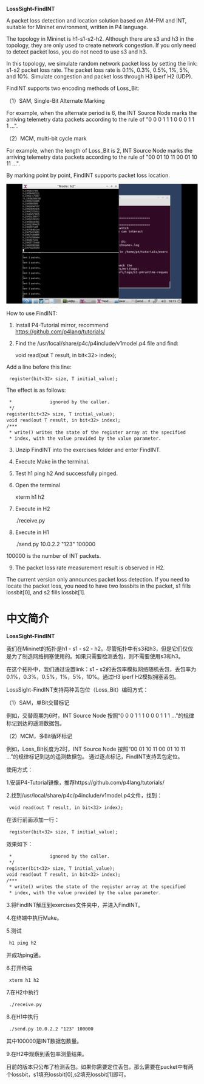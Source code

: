 **LossSight-FindINT**

A packet loss detection and location solution based on AM-PM and INT, suitable for Mininet environment, written in P4 language.

The topology in Mininet is h1-s1-s2-h2. Although there are s3 and h3 in the topology, they are only used to create network congestion. If you only need to detect packet loss, you do not need to use s3 and h3.

In this topology, we simulate random network packet loss by setting the link: s1-s2 packet loss rate. The packet loss rate is 0.1%, 0.3%, 0.5%, 1%, 5%, and 10%. Simulate congestion and packet loss through H3 iperf H2 (UDP).

FindINT supports two encoding methods of Loss_Bit:

（1）SAM, Single-Bit Alternate Marking

For example, when the alternate period is 6, the INT Source Node marks the arriving telemetry data packets according to the rule of "0 0 0 1 1 1 0 0 0 1 1 1 ...".

（2）MCM, multi-bit cycle mark

For example, when the length of Loss_Bit is 2, INT Source Node marks the arriving telemetry data packets according to the rule of "00 01 10 11 00 01 10 11 ...".

By marking point by point, FindINT supports packet loss location.

![result](./result.jpg)

How to use FindINT:

1. Install P4-Tutorial mirror, recommend https://github.com/p4lang/tutorials/

2. Find the /usr/local/share/p4c/p4include/v1model.p4 file and find:
     
     void read(out T result, in bit<32> index);

Add a line before this line:     

     register(bit<32> size, T initial_value);

The effect is as follows:

     *              ignored by the caller.
     */
    register(bit<32> size, T initial_value);
    void read(out T result, in bit<32> index);
    /***
     * write() writes the state of the register array at the specified
     * index, with the value provided by the value parameter.
     
3. Unzip FindINT into the exercises folder and enter FindINT.
4. Execute Make in the terminal.
5. Test
     h1 ping h2
And successfully pinged.

6. Open the terminal
    
    xterm h1 h2
    
7. Execute in H2
    
    ./receive.py
    
8. Execute in H1

    ./send.py 10.0.2.2 "123" 100000
     
100000 is the number of INT packets.

9. The packet loss rate measurement result is observed in H2.

The current version only announces packet loss detection. If you need to locate the packet loss, you need to have two lossbits in the packet, s1 fills lossbit[0], and s2 fills lossbit[1].


# 中文简介

**LossSight-FindINT**

我们在Mininet的拓扑是h1 - s1 - s2 - h2。尽管拓扑中有s3和h3，但是它们仅仅是为了制造网络拥塞使用的。如果只需要检测丢包，则不需要使用s3和h3。

在这个拓扑中，我们通过设置link：s1 - s2的丢包率模拟网络随机丢包，丢包率为0.1%，0.3%，0.5%，1%，5%，10%。通过H3 iperf H2模拟拥塞丢包。

LossSight-FindINT支持两种丢包位（Loss_Bit）编码方式：

（1）SAM，单Bit交替标记

例如，交替周期为6时，INT Source Node 按照“0 0 0 1 1 1 0 0 0 1 1 1 ...”的规律标记到达的遥测数据包。

（2）MCM，多Bit循环标记

例如，Loss_Bit长度为2时，INT Source Node 按照“00 01 10 11 00 01 10 11 ...”的规律标记到达的遥测数据包。
通过逐点标记，FindINT支持丢包定位。

使用方式：

1.安装P4-Tutorial镜像，推荐https://github.com/p4lang/tutorials/

2.找到/usr/local/share/p4c/p4include/v1model.p4文件，找到：
     
     void read(out T result, in bit<32> index);

在该行前面添加一行：     
     
     register(bit<32> size, T initial_value);

效果如下：

     *              ignored by the caller.
     */
    register(bit<32> size, T initial_value);
    void read(out T result, in bit<32> index);
    /***
     * write() writes the state of the register array at the specified
     * index, with the value provided by the value parameter.


3.将FindINT解压到exercises文件夹中，并进入FindINT。

4.在终端中执行Make。

5.测试 

     h1 ping h2

并成功ping通。

6.打开终端

     xterm h1 h2

7.在H2中执行

     ./receive.py

8.在H1中执行

     ./send.py 10.0.2.2 "123" 100000
     
其中100000是INT数据包数量。

9.在H2中观察到丢包率测量结果。

目前的版本只公布了检测丢包。如果你需要定位丢包，那么需要在packet中有两个lossbit，s1填充lossbit[0],s2填充lossbit[1]即可。
